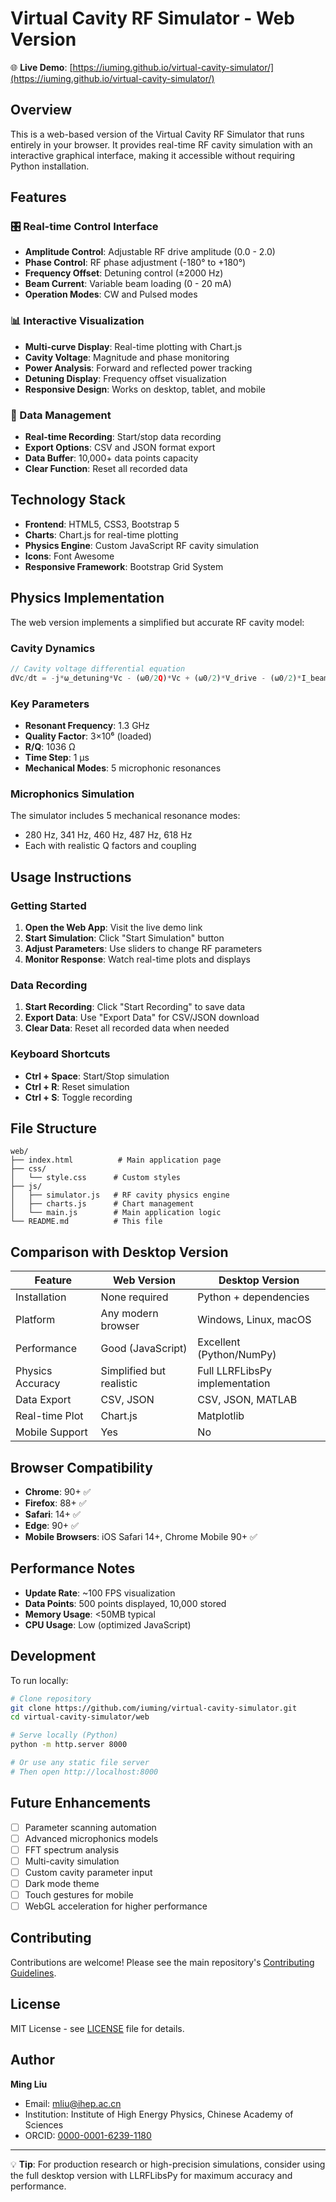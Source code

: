 # Virtual Cavity RF Simulator - Web Version

🌐 **Live Demo**: [https://iuming.github.io/virtual-cavity-simulator/](https://iuming.github.io/virtual-cavity-simulator/)

## Overview

This is a web-based version of the Virtual Cavity RF Simulator that runs entirely in your browser. It provides real-time RF cavity simulation with an interactive graphical interface, making it accessible without requiring Python installation.

## Features

### 🎛️ Real-time Control Interface
- **Amplitude Control**: Adjustable RF drive amplitude (0.0 - 2.0)
- **Phase Control**: RF phase adjustment (-180° to +180°)
- **Frequency Offset**: Detuning control (±2000 Hz)
- **Beam Current**: Variable beam loading (0 - 20 mA)
- **Operation Modes**: CW and Pulsed modes

### 📊 Interactive Visualization
- **Multi-curve Display**: Real-time plotting with Chart.js
- **Cavity Voltage**: Magnitude and phase monitoring
- **Power Analysis**: Forward and reflected power tracking
- **Detuning Display**: Frequency offset visualization
- **Responsive Design**: Works on desktop, tablet, and mobile

### 💾 Data Management
- **Real-time Recording**: Start/stop data recording
- **Export Options**: CSV and JSON format export
- **Data Buffer**: 10,000+ data points capacity
- **Clear Function**: Reset all recorded data

## Technology Stack

- **Frontend**: HTML5, CSS3, Bootstrap 5
- **Charts**: Chart.js for real-time plotting
- **Physics Engine**: Custom JavaScript RF cavity simulation
- **Icons**: Font Awesome
- **Responsive Framework**: Bootstrap Grid System

## Physics Implementation

The web version implements a simplified but accurate RF cavity model:

### Cavity Dynamics
```javascript
// Cavity voltage differential equation
dVc/dt = -j*ω_detuning*Vc - (ω0/2Q)*Vc + (ω0/2)*V_drive - (ω0/2)*I_beam*R/Q
```

### Key Parameters
- **Resonant Frequency**: 1.3 GHz
- **Quality Factor**: 3×10⁶ (loaded)
- **R/Q**: 1036 Ω
- **Time Step**: 1 μs
- **Mechanical Modes**: 5 microphonic resonances

### Microphonics Simulation
The simulator includes 5 mechanical resonance modes:
- 280 Hz, 341 Hz, 460 Hz, 487 Hz, 618 Hz
- Each with realistic Q factors and coupling

## Usage Instructions

### Getting Started
1. **Open the Web App**: Visit the live demo link
2. **Start Simulation**: Click "Start Simulation" button
3. **Adjust Parameters**: Use sliders to change RF parameters
4. **Monitor Response**: Watch real-time plots and displays

### Data Recording
1. **Start Recording**: Click "Start Recording" to save data
2. **Export Data**: Use "Export Data" for CSV/JSON download
3. **Clear Data**: Reset all recorded data when needed

### Keyboard Shortcuts
- **Ctrl + Space**: Start/Stop simulation
- **Ctrl + R**: Reset simulation
- **Ctrl + S**: Toggle recording

## File Structure

```
web/
├── index.html          # Main application page
├── css/
│   └── style.css      # Custom styles
├── js/
│   ├── simulator.js   # RF cavity physics engine
│   ├── charts.js      # Chart management
│   └── main.js        # Main application logic
└── README.md          # This file
```

## Comparison with Desktop Version

| Feature | Web Version | Desktop Version |
|---------|-------------|-----------------|
| Installation | None required | Python + dependencies |
| Platform | Any modern browser | Windows, Linux, macOS |
| Performance | Good (JavaScript) | Excellent (Python/NumPy) |
| Physics Accuracy | Simplified but realistic | Full LLRFLibsPy implementation |
| Data Export | CSV, JSON | CSV, JSON, MATLAB |
| Real-time Plot | Chart.js | Matplotlib |
| Mobile Support | Yes | No |

## Browser Compatibility

- **Chrome**: 90+ ✅
- **Firefox**: 88+ ✅
- **Safari**: 14+ ✅
- **Edge**: 90+ ✅
- **Mobile Browsers**: iOS Safari 14+, Chrome Mobile 90+ ✅

## Performance Notes

- **Update Rate**: ~100 FPS visualization
- **Data Points**: 500 points displayed, 10,000 stored
- **Memory Usage**: <50MB typical
- **CPU Usage**: Low (optimized JavaScript)

## Development

To run locally:

```bash
# Clone repository
git clone https://github.com/iuming/virtual-cavity-simulator.git
cd virtual-cavity-simulator/web

# Serve locally (Python)
python -m http.server 8000

# Or use any static file server
# Then open http://localhost:8000
```

## Future Enhancements

- [ ] Parameter scanning automation
- [ ] Advanced microphonics models
- [ ] FFT spectrum analysis
- [ ] Multi-cavity simulation
- [ ] Custom cavity parameter input
- [ ] Dark mode theme
- [ ] Touch gestures for mobile
- [ ] WebGL acceleration for higher performance

## Contributing

Contributions are welcome! Please see the main repository's [Contributing Guidelines](../CONTRIBUTING.md).

## License

MIT License - see [LICENSE](../LICENSE) file for details.

## Author

**Ming Liu**
- Email: mliu@ihep.ac.cn
- Institution: Institute of High Energy Physics, Chinese Academy of Sciences
- ORCID: [0000-0001-6239-1180](https://orcid.org/0000-0001-6239-1180)

---

💡 **Tip**: For production research or high-precision simulations, consider using the full desktop version with LLRFLibsPy for maximum accuracy and performance.
